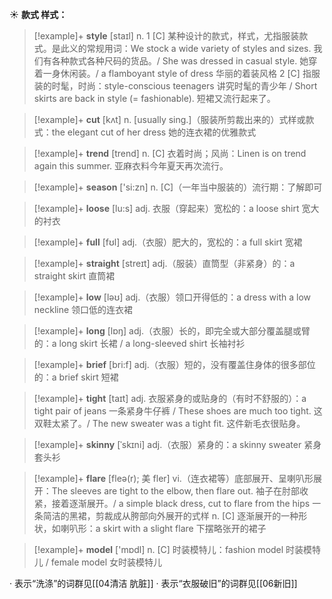 ☀ <span class="category">**款式 样式：**</span>
>[!example]+ <span class="vocabulary">**style**</span> [staɪl] 
> <span class="definition">n. 1 [C] 某种设计的款式，样式，尤指服装款式。是此义的常规用词：</span>We stock a wide variety of styles and sizes. 我们有各种款式各种尺码的货品。/ She was dressed in casual style. 她穿着一身休闲装。/ a flamboyant style of dress 华丽的着装风格 <span class="definition">2 [C] 指服装的时髦，时尚：</span>style-conscious teenagers 讲究时髦的青少年 / Short skirts are back in style (= fashionable). 短裙又流行起来了。 

>[!example]+ <span class="vocabulary">**cut**</span> [kʌt] 
> <span class="definition">n. [usually sing.]（服装所剪裁出来的）式样或款式：</span>the elegant cut of her dress 她的连衣裙的优雅款式 

>[!example]+ <span class="vocabulary">**trend**</span> [trend] 
> <span class="definition">n. [C] 衣着时尚；风尚：</span>Linen is on trend again this summer. 亚麻衣料今年夏天再次流行。

>[!example]+ <span class="vocabulary">**season**</span> ['si:zn] 
> <span class="definition">n. [C]（一年当中服装的）流行期：</span>了解即可

>[!example]+ <span class="vocabulary">**loose**</span> [lu:s] 
> <span class="definition">adj. 衣服（穿起来）宽松的：</span>a loose shirt 宽大的衬衣

>[!example]+ <span class="vocabulary">**full**</span> [fʊl] 
> <span class="definition">adj.（衣服）肥大的，宽松的：</span>a full skirt 宽裙

>[!example]+ <span class="vocabulary">**straight**</span> [streɪt] 
> <span class="definition">adj.（服装）直筒型（非紧身）的：</span>a straight skirt 直筒裙

>[!example]+ <span class="vocabulary">**low**</span> [ləʊ] 
> <span class="definition">adj.（衣服）领口开得低的：</span>a dress with a low neckline 领口低的连衣裙

>[!example]+ <span class="vocabulary">**long**</span> [lɒŋ] 
> <span class="definition">adj.（衣服）长的，即完全或大部分覆盖腿或臂的：</span>a long skirt 长裙 / a long-sleeved shirt 长袖衬衫 

>[!example]+ <span class="vocabulary">**brief**</span> [bri:f] 
> <span class="definition">adj.（衣服）短的，没有覆盖住身体的很多部位的：</span>a brief skirt 短裙

>[!example]+ <span class="vocabulary">**tight**</span> [taɪt] 
> <span class="definition">adj. 衣服紧身的或贴身的（有时不舒服的）：</span>a tight pair of jeans 一条紧身牛仔裤 / These shoes are much too tight. 这双鞋太紧了。/ The new sweater was a tight fit. 这件新毛衣很贴身。
           
>[!example]+ <span class="vocabulary">**skinny**</span> [ˈskɪni]
> <span class="definition">adj.（衣服）紧身的：</span>a skinny sweater 紧身套头衫
           
>[!example]+ <span class="vocabulary">**flare**</span> [fleə(r); 美 fler]
> <span class="definition">vi.（连衣裙等）底部展开、呈喇叭形展开：</span>The sleeves are tight to the elbow, then flare out. 袖子在肘部收紧，接着逐渐展开。/ a simple black dress, cut to flare from the hips 一条简洁的黑裙，剪裁成从胯部向外展开的式样 <span class="definition">n. [C] 逐渐展开的一种形状，如喇叭形：</span>a skirt with a slight flare 下摆略张开的裙子

>[!example]+ <span class="vocabulary">**model**</span> ['mɒdl] 
> <span class="definition">n. [C] 时装模特儿：</span>fashion model 时装模特儿 / female model 女时装模特儿

· 表示“洗涤”的词群见[[04清洁 肮脏]]
· 表示“衣服破旧”的词群见[[06新旧]]
